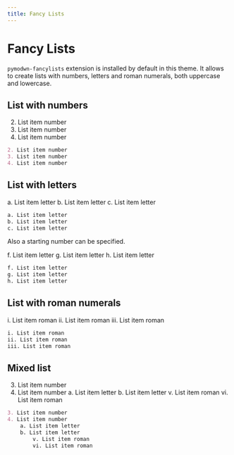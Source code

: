 ```yaml
---
title: Fancy Lists
---
```


# Fancy Lists

`pymodwn-fancylists` extension is installed by default in this theme. It allows to create
lists with numbers, letters and roman numerals, both uppercase and lowercase.

## List with numbers
2. List item number
3. List item number
4. List item number

```md
2. List item number
3. List item number
4. List item number
```

## List with letters

a. List item letter
b. List item letter
c. List item letter

```md
a. List item letter
b. List item letter
c. List item letter
```

Also a starting number can be specified.

f. List item letter
g. List item letter
h. List item letter

```md
f. List item letter
g. List item letter
h. List item letter
```

## List with roman numerals

i. List item roman
ii. List item roman
iii. List item roman

```md
i. List item roman
ii. List item roman
iii. List item roman
```

## Mixed list
3. List item number
4. List item number
    a. List item letter
    b. List item letter
        v. List item roman
        vi. List item roman

```md
3. List item number
4. List item number
    a. List item letter
    b. List item letter
        v. List item roman
        vi. List item roman
```
